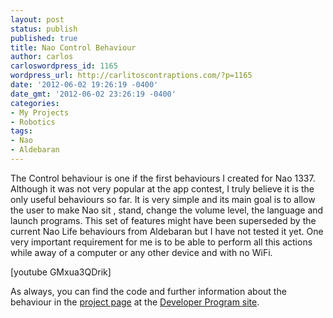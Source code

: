 ```yaml
---
layout: post
status: publish
published: true
title: Nao Control Behaviour
author: carlos
carloswordpress_id: 1165
wordpress_url: http://carlitoscontraptions.com/?p=1165
date: '2012-06-02 19:26:19 -0400'
date_gmt: '2012-06-02 23:26:19 -0400'
categories:
- My Projects
- Robotics
tags:
- Nao
- Aldebaran
---
```

The Control behaviour is one if the first behaviours I created for Nao 1337. Although it was not very popular at the app contest, I truly believe it is the only useful behaviours so far. It is very simple and its main goal is to allow the user to make Nao sit , stand, change the volume level, the language and launch programs. This set of features might have been superseded by the current Nao Life behaviours from Aldebaran but I have not tested it yet. One very important requirement for me is to be able to perform all this actions while away of a computer or any other device and with no WiFi.

[youtube GMxua3QDrik]

As always, you can find the code and further information about the behaviour in the [project page](http://developer.aldebaran-robotics.com/projects/nao-control/) at the [Developer Program site](http://developer.aldebaran-robotics.com/projects/nao-control/).